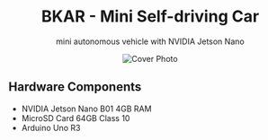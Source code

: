 <div  align="center">
<h1>BKAR - Mini Self-driving Car</h1>
<p>mini autonomous vehicle with NVIDIA Jetson Nano</p>

![Cover Photo](https://github.com/thanhhoangvan/BKAR/blob/mainc/images/gif/cover.gif)
</div>

<h2>Hardware Components</h2>
<ul>
<li>NVIDIA Jetson Nano B01 4GB RAM</li>
<li>MicroSD Card 64GB Class 10</li>
<li>Arduino Uno R3</li>
</ul>